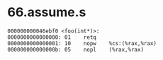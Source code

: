 # 66.assume.s

```x86asm
000000000046ebf0 <foo(int*)>:
0000000000000000: 01	retq	
0000000000000001: 10	nopw	%cs:(%rax,%rax)
000000000000000b: 05	nopl	(%rax,%rax)
```
